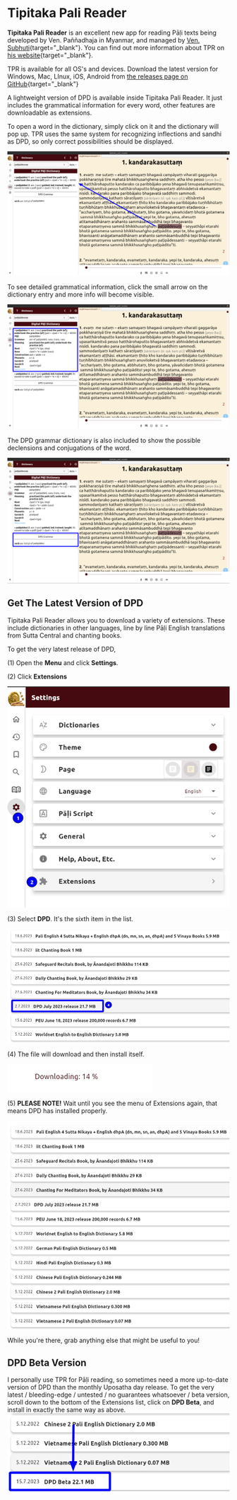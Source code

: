 # Tipitaka Pali Reader

**Tipitaka Pali Reader** is an excellent new app for reading Pāḷi texts being developed by Ven. Paññadhaja in Myanmar, and managed by [Ven. Subhuti](https://americanmonk.org/){target="_blank"}. You can find out more information about TPR on [his website](https://americanmonk.org/tipitaka-pali-reader/){target="_blank"}.

TPR is available for all OS's and devices. Download the latest version for Windows, Mac, LInux, iOS, Android from [the releases page on GitHub](https://github.com/bksubhuti/tipitaka-pali-reader/releases){target="_blank"}

A lightweight version of DPD is available inside Tipitaka Pali Reader. It just includes the grammatical information for every word, other features are downloadable as extensions.

To open a word in the dictionary, simply click on it and the dictionary will pop up. TPR uses the same system for recognizing inflections and sandhi as DPD, so only correct possibilities should be displayed.

![click_word](../pics/tpr/tpr_click_word.png)

To see detailed grammatical information, click the small arrow on the dictionary entry and more info will become visible. 

![grammar_info](../pics/tpr/tpr_open_grammar.png)

The DPD grammar dictionary is also included to show the possible declensions and conjugations of the word.

![dpd_grammar](../pics/tpr/tpr_grammar_info.png)


## Get The Latest Version of DPD

Tipitaka Pali Reader allows you to download a variety of extensions. These include dictionaries in other languages, line by line Pāḷi English translations from Sutta Central and chanting books.

To get the very latest release of DPD,

(1) Open the **Menu** and click **Settings**. 

(2) Click **Extensions**

![extension](../pics/tpr/tpr_open_extensions.png)

(3) Select **DPD**. It's the sixth item in the list.

![select_dpd](../pics/tpr/tpr_select_dpd.png)

(4) The file will download and then install itself.

![downloading](../pics/tpr/tpr_downloading.png)

(5) **PLEASE NOTE!** Wait until you see the menu of Extensions again, that means DPD has installed properly.

![extensions](../pics/tpr/tpr_extensions.png)

While you're there, grab anything else that might be useful to you! 

## DPD Beta Version

I personally use TPR for Pāḷi reading, so sometimes need a more up-to-date version of DPD than the monthly Uposatha day release. To get the very latest / bleeding-edge / untested / no guarantees whatsoever / beta version, scroll down to the bottom of the Extensions list, click on **DPD Beta**, and install in exactly the same way as above.
![beta_version](../pics/tpr/tpr_dpd_beta.png)


